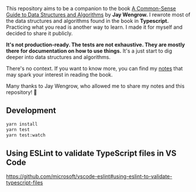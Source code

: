 This repository aims to be a companion to the book [A Common-Sense Guide to Data Structures and Algorithms](https://pragprog.com/titles/jwdsal2/a-common-sense-guide-to-data-structures-and-algorithms-second-edition/) by **Jay Wengrow.** I rewrote most of the data structures and algorithms found in the book in **Typescript.** Practicing what you read is another way to learn. I made it for myself and decided to share it publicly.

**It's not production-ready. The tests are not exhaustive. They are mostly there for documentation on how to use things.** It's a just start to dig deeper into data structures and algorithms.

There's no context. If you want to know more, you can find my [notes](https://www.alexandrelim.com/books/a-common-sense-guide-to-data-structures-and-algorithms-87b0acc8-4511-4b94-8cd5-2020d3e68990) that may spark your interest in reading the book.

Many thanks to Jay Wengrow, who allowed me to share my notes and this repository! :pray:

## Development

```sh
yarn install
yarn test
yarn test:watch
```

## Using ESLint to validate TypeScript files in VS Code

https://github.com/microsoft/vscode-eslint#using-eslint-to-validate-typescript-files 
